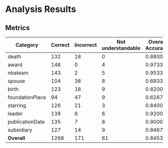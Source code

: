 # Analysis Results

## Metrics

| Category | Correct | Incorrect | Not understandable | Overall Accuracy |
| --- | --- | --- | --- | --- |
| death | 132 | 18 | 0 | 0.8800 |
| award | 146 | 0 | 4 | 0.9733 |
| nbateam | 143 | 2 | 5 | 0.9533 |
| spouse | 104 | 38 | 8 | 0.6933 |
| birth | 123 | 18 | 9 | 0.8200 |
| foundationPlace | 94 | 47 | 9 | 0.6267 |
| starring | 126 | 21 | 3 | 0.8400 |
| leader | 138 | 6 | 6 | 0.9200 |
| publicationDate | 135 | 7 | 8 | 0.9000 |
| subsidiary | 127 | 14 | 9 | 0.8467 |
| **Overall** | 1268 | 171 | 61 | 0.8453 |
